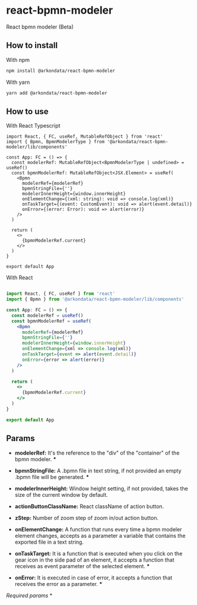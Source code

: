 # react-bpmn-modeler #

React bpmn modeler (Beta)

## How to install ##

With npm

```bash
npm install @arkondata/react-bpmn-modeler
```

With yarn

```bash
yarn add @arkondata/react-bpmn-modeler
```

## How to use ##

With React Typescript

```tsx
import React, { FC, useRef, MutableRefObject } from 'react'
import { Bpmn, BpmnModelerType } from '@arkondata/react-bpmn-modeler/lib/components'

const App: FC = () => {
  const modelerRef: MutableRefObject<BpmnModelerType | undefined> = useRef()
  const bpmnModelerRef: MutableRefObject<JSX.Element> = useRef(
    <Bpmn
      modelerRef={modelerRef}
      bpmnStringFile={''}
      modelerInnerHeight={window.innerHeight}
      onElementChange={(xml: string): void => console.log(xml)}
      onTaskTarget={(event: CustomEvent): void => alert(event.detail)}
      onError={(error: Error): void => alert(error)}
    />
  )

  return (
    <>
      {bpmnModelerRef.current}
    </>
  )
}

export default App
```

With React

```jsx

import React, { FC, useRef } from 'react'
import { Bpmn } from '@arkondata/react-bpmn-modeler/lib/components'

const App: FC = () => {
  const modelerRef = useRef()
  const bpmnModelerRef = useRef(
    <Bpmn
      modelerRef={modelerRef}
      bpmnStringFile={''}
      modelerInnerHeight={window.innerHeight}
      onElementChange={xml => console.log(xml)}
      onTaskTarget={event => alert(event.detail)}
      onError={error => alert(error)}
    />
  )

  return (
    <>
      {bpmnModelerRef.current}
    </>
  )
}

export default App
```

## Params ##

* **modelerRef:** It's the reference to the "div" of the "container" of the bpmn modeler. **\***

* **bpmnStringFile:** A .bpmn file in text string, if not provided an empty .bpmn file will be generated. **\***

* **modelerInnerHeight:** Window height setting, if not provided, takes the size of the current window by default.

* **actionButtonClassName:** React className of action button.

* **zStep:** Number of zoom step of zoom in/out action button.

* **onElementChange:** A function that runs every time a bpmn modeler element changes, accepts as a parameter a variable that contains the exported file in a text string.

* **onTaskTarget:** It is a function that is executed when you click on the gear icon in the side pad of an element, it accepts a function that receives as event parameter of the selected element. **\***

* **onError:** It is executed in case of error, it accepts a function that receives the error as a parameter. **\***

*Required params*  *

